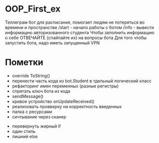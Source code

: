 # OOP_First_ex
Теллеграм бот для расписания, помогает людям не потеряться во времени и пространстве
/start - начало работы с ботом
/info - вывести информацию авторизованного студента
Чтобы заполнить информацию о себе ОТВЕЧАЙТЕ (спайпайте их) на вопросы бота
Для того чтобы запустить бота, надо иметь запущенный VPN

# Пометки
+ override ToString() 
+ перенести часть кода из bot.Student в тдельный логический класс
+ рефакторинг имен переменных (разные регистры) 
+ спрятать ключ бота из кода 
+ sendMessage()
+ кривое устройство onUpdateReceived()
+ реализовать провверку на корректность введенных
+ папка с ресурсами
+ сичтывание через сканер
- перевернуть жирный if
- один стиль
- лишний else
